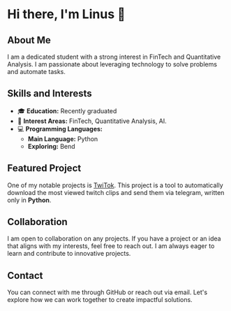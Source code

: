 # Hi there, I'm Linus 👋

## About Me
I am a dedicated student with a strong interest in FinTech and Quantitative Analysis. I am passionate about leveraging technology to solve problems and automate tasks. 

## Skills and Interests
- 🎓 **Education:** Recently graduated
- 💼 **Interest Areas:** FinTech, Quantitative Analysis, AI.
- 💻 **Programming Languages:** 
  - **Main Language:** Python
  - **Exploring:** Bend

## Featured Project
One of my notable projects is [TwiTok](https://github.com/Linus404/TwiTok). This project is a tool to automatically download the most viewed twitch clips and send them via telegram, written only in **Python**.

## Collaboration
I am open to collaboration on any projects. If you have a project or an idea that aligns with my interests, feel free to reach out. I am always eager to learn and contribute to innovative projects.

## Contact
You can connect with me through GitHub or reach out via email. Let's explore how we can work together to create impactful solutions.
